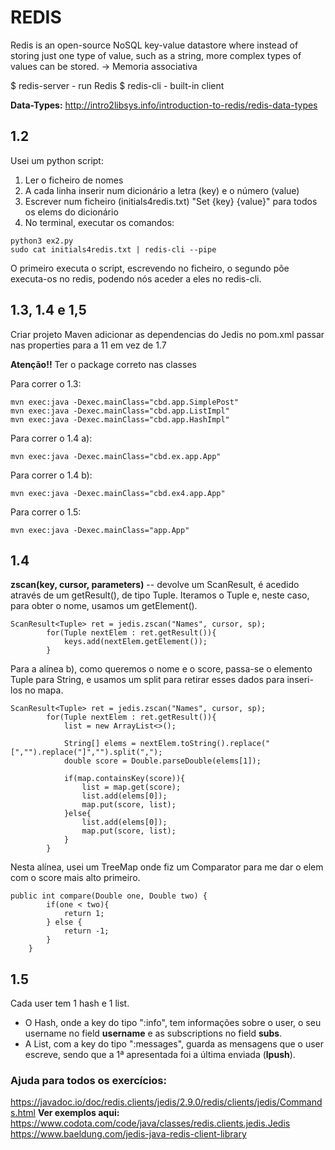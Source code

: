 # REDIS
Redis is an open-source NoSQL key-value datastore where instead of storing just one type of value, such as a string, more complex types of values can be stored. 
 -> Memoria associativa
 
$ redis-server
	- run Redis
$ redis-cli
	- built-in client
	
**Data-Types:** http://intro2libsys.info/introduction-to-redis/redis-data-types

## 1.2
Usei um python script:
1. Ler o ficheiro de nomes
2. A cada linha inserir num dicionário a letra (key) e o número (value)
3. Escrever num ficheiro (initials4redis.txt) "Set {key} {value}" para todos os elems do dicionário
4. No terminal, executar os comandos:
```
python3 ex2.py
sudo cat initials4redis.txt | redis-cli --pipe
```
O primeiro executa o script, escrevendo no ficheiro, o segundo põe executa-os no redis, podendo nós aceder a eles no redis-cli.

## 1.3, 1.4 e 1,5
Criar projeto Maven
adicionar as dependencias do Jedis
no pom.xml passar nas properties para a 11 em vez de 1.7

**Atenção!!**
Ter o package correto nas classes

Para correr o 1.3:
```
mvn exec:java -Dexec.mainClass="cbd.app.SimplePost"
mvn exec:java -Dexec.mainClass="cbd.app.ListImpl"
mvn exec:java -Dexec.mainClass="cbd.app.HashImpl"

```
Para correr o 1.4 a):
```
mvn exec:java -Dexec.mainClass="cbd.ex.app.App"

```
Para correr o 1.4 b):
```
mvn exec:java -Dexec.mainClass="cbd.ex4.app.App"

```
Para correr o 1.5:
```
mvn exec:java -Dexec.mainClass="app.App"

```

## 1.4
**zscan(key, cursor, parameters)** -- devolve um ScanResult<Tuple>, é acedido através de um getResult(), de tipo Tuple.
Iteramos o Tuple e, neste caso, para obter o nome, usamos um getElement().
```
ScanResult<Tuple> ret = jedis.zscan("Names", cursor, sp);
        for(Tuple nextElem : ret.getResult()){
            keys.add(nextElem.getElement());
        }
```
Para a alínea b), como queremos o nome e o score, passa-se o elemento Tuple para String, e usamos um split para retirar esses dados para inseri-los no mapa.
```
ScanResult<Tuple> ret = jedis.zscan("Names", cursor, sp);
        for(Tuple nextElem : ret.getResult()){
            list = new ArrayList<>();

            String[] elems = nextElem.toString().replace("[","").replace("]","").split(",");
            double score = Double.parseDouble(elems[1]);

            if(map.containsKey(score)){
                list = map.get(score);
                list.add(elems[0]);
                map.put(score, list);    
            }else{
                list.add(elems[0]);
                map.put(score, list);
            }
        }
```
Nesta alínea, usei um TreeMap onde fiz um Comparator para me dar o elem com o score mais alto primeiro.
```
public int compare(Double one, Double two) {
        if(one < two){
            return 1;
        } else {
            return -1;
        }
    }
```

## 1.5
Cada user tem 1 hash e 1 list. 
- O Hash, onde a key do tipo "<user>:info", tem informações sobre o user, o seu username no field **username** e as subscriptions no field **subs**. 
- A List, com a key do tipo "<user>:messages", guarda as mensagens que o user escreve, sendo que a 1ª apresentada foi a última enviada (**lpush**).


### Ajuda para todos os exercícios:
https://javadoc.io/doc/redis.clients/jedis/2.9.0/redis/clients/jedis/Commands.html
**Ver exemplos aqui:** https://www.codota.com/code/java/classes/redis.clients.jedis.Jedis
https://www.baeldung.com/jedis-java-redis-client-library
 	
 	
